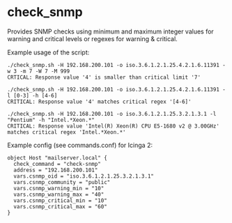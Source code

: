 # check_snmp
Provides SNMP checks using minimum and maximum integer values for warning and critical levels or regexes for warning & critical.


Example usage of the script:
```
./check_snmp.sh -H 192.168.200.101 -o iso.3.6.1.2.1.25.4.2.1.6.11391 -w 3 -m 7 -W 7 -M 999
CRTICAL: Response value '4' is smaller than critical limit '7'

./check_snmp.sh -H 192.168.200.101 -o iso.3.6.1.2.1.25.4.2.1.6.11391 -l [0-3] -h [4-6]
CRITICAL: Response value '4' matches critical regex '[4-6]'

./check_snmp.sh -H 192.168.200.101 -o iso.3.6.1.2.1.25.3.2.1.3.1 -l "Pentium" -h "Intel.*Xeon.*"
CRITICAL: Response value 'Intel(R) Xeon(R) CPU E5-1680 v2 @ 3.00GHz' matches critical regex 'Intel.*Xeon.*'
```


Example config (see commands.conf) for Icinga 2:
```
object Host "mailserver.local" {
  check_command = "check-snmp"
  address = "192.168.200.101"
  vars.csnmp_oid = "iso.3.6.1.2.1.25.3.2.1.3.1"
  vars.csnmp_community = "public"
  vars.csnmp_warning_min = "10"
  vars.csnmp_warning_max = "40"
  vars.csnmp_critical_min = "10"
  vars.csnmp_critical_max = "60"
}
```
